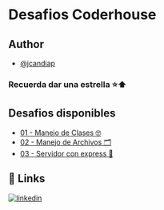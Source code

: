 # Desafios Coderhouse

## Author
- [@jcandiap](https://github.com/jcandiap)

### Recuerda dar una estrella ⭐️⬆️

## Desafios disponibles
- [01 - Manejo de Clases 🤓](https://github.com/jcandiap/desafios-backend-coderhouse/tree/main/desafio-01)
- [02 - Manejo de Archivos 🗂️](https://github.com/jcandiap/desafios-backend-coderhouse/tree/main/desafio-02)
- [03 - Servidor con express 👾](https://github.com/jcandiap/desafios-backend-coderhouse/tree/main/desafio-03)

## 🔗 Links
[![linkedin](https://img.shields.io/badge/linkedin-0A66C2?style=for-the-badge&logo=linkedin&logoColor=white)](https://www.linkedin.com/in/jcandiap/)